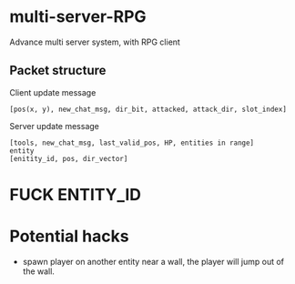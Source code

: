 # multi-server-RPG
Advance multi server system, with RPG client
## Packet structure
Client update message
```
[pos(x, y), new_chat_msg, dir_bit, attacked, attack_dir, slot_index]
```
Server update message
```
[tools, new_chat_msg, last_valid_pos, HP, entities in range]
entity
[enitity_id, pos, dir_vector]
```

# FUCK ENTITY_ID
# Potential hacks
- spawn player on another entity near a wall, the player will jump out of the wall.

